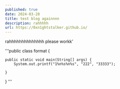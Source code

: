 ```yaml
---
published: true
date: 2024-03-28
title: test blog againnnn
description: rahhhhh
url: https://0xn1ghtstalker.github.io/
---
```

rahhhhhhhhhhhhhh please workk'



'''public class format {

	public static void main(String[] args) {
		System.out.printf("1%n%s%n%s", "222", "33333");

	}

}
'''